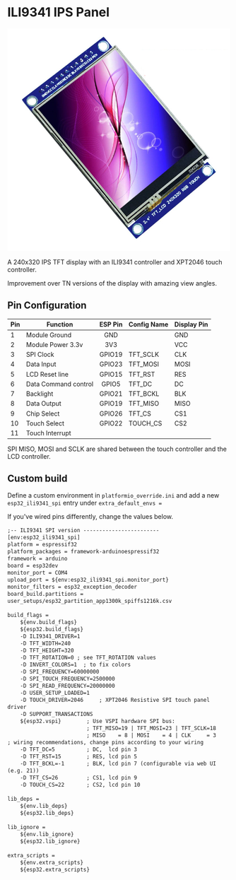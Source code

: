 <h1>ILI9341 IPS Panel</h1>

![Display image](../assets/images/displays/ILI9341_IPS.jpg)

A 240x320 IPS TFT display with an ILI9341 controller and XPT2046 touch controller.

Improvement over TN versions of the display with amazing view angles.

## Pin Configuration

Pin| Function            |ESP Pin |Config Name|Display Pin |
---|---------------------| :---:  |-----------|------------|
1  | Module Ground       | GND    |           | GND
2  | Module Power 3.3v   | 3V3    |           | VCC
3  | SPI Clock           | GPIO19 | TFT_SCLK  | CLK
4  | Data Input          | GPIO23 | TFT_MOSI  | MOSI
5  | LCD Reset line      | GPIO15 | TFT_RST   | RES
6  | Data Command control| GPIO5  | TFT_DC    | DC
7  | Backlight           | GPIO21 | TFT_BCKL  | BLK
8  | Data Output         | GPIO19 | TFT_MISO  | MISO
9  | Chip Select         | GPIO26 | TFT_CS    | CS1
10 | Touch Select        | GPIO22 | TOUCH_CS  | CS2
11 | Touch Interrupt     |        |           | 

SPI MISO, MOSI and SCLK are shared between the touch controller and the LCD controller.

## Custom build
Define a custom environment in `platformio_override.ini` and add a new `esp32_ili9341_spi` entry under `extra_default_envs =` 

If you've wired pins differently, change the values below.

```
;-- ILI9341 SPI version ------------------------
[env:esp32_ili9341_spi]
platform = espressif32
platform_packages = framework-arduinoespressif32
framework = arduino
board = esp32dev
monitor_port = COM4
upload_port = ${env:esp32_ili9341_spi.monitor_port}
monitor_filters = esp32_exception_decoder
board_build.partitions = user_setups/esp32_partition_app1300k_spiffs1216k.csv

build_flags =
    ${env.build_flags}
    ${esp32.build_flags}
    -D ILI9341_DRIVER=1
    -D TFT_WIDTH=240
    -D TFT_HEIGHT=320
    -D TFT_ROTATION=0 ; see TFT_ROTATION values
    -D INVERT_COLORS=1  ; to fix colors
    -D SPI_FREQUENCY=60000000
    -D SPI_TOUCH_FREQUENCY=2500000
    -D SPI_READ_FREQUENCY=20000000
    -D USER_SETUP_LOADED=1
    -D TOUCH_DRIVER=2046     ; XPT2046 Resistive SPI touch panel driver
    -D SUPPORT_TRANSACTIONS
    ${esp32.vspi}        ; Use VSPI hardware SPI bus: 
                         ; TFT_MISO=19 | TFT_MOSI=23 | TFT_SCLK=18
                         ; MISO    = 8 | MOSI    = 4 | CLK     = 3
; wiring recommendations, change pins according to your wiring
    -D TFT_DC=5          ; DC,  lcd pin 3
    -D TFT_RST=15        ; RES, lcd pin 5
    -D TFT_BCKL=-1       ; BLK, lcd pin 7 (configurable via web UI (e.g. 21))
    -D TFT_CS=26         ; CS1, lcd pin 9
    -D TOUCH_CS=22       ; CS2, lcd pin 10  
    
lib_deps =
    ${env.lib_deps}
    ${esp32.lib_deps}

lib_ignore =
    ${env.lib_ignore}
    ${esp32.lib_ignore}

extra_scripts =
    ${env.extra_scripts}
    ${esp32.extra_scripts}
```

